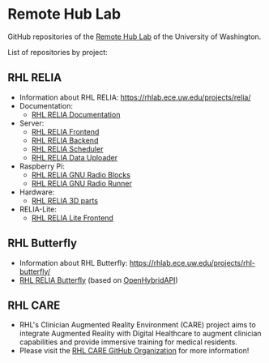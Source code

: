 Remote Hub Lab
==============

GitHub repositories of the [Remote Hub Lab](https://rhlab.ece.uw.edu) of the University of Washington.

List of repositories by project:

RHL RELIA
---------
 
 * Information about RHL RELIA: https://rhlab.ece.uw.edu/projects/relia/
 * Documentation:
   * [RHL RELIA Documentation](https://github.com/remotehublab/rhl-relia-documentation/blob/main/readme.md)
 * Server:
   * [RHL RELIA Frontend](https://github.com/remotehublab/rhl-relia-cloud-frontend)
   * [RHL RELIA Backend](https://github.com/remotehublab/rhl-relia-cloud-backend)
   * [RHL RELIA Scheduler](https://github.com/remotehublab/rhl-relia-cloud-scheduler)
   * [RHL RELIA Data Uploader](https://github.com/remotehublab/rhl-relia-cloud-data-uploader)
 * Raspberry Pi:
   * [RHL RELIA GNU Radio Blocks](https://github.com/remotehublab/rhl-relia-gr-blocks)
   * [RHL RELIA GNU Radio Runner](https://github.com/remotehublab/rhl-relia-gr-runner)
 * Hardware:
   * [RHL RELIA 3D parts](https://github.com/remotehublab/rhl-relia-3d-parts)
 * RELIA-Lite:
   * [RHL RELIA Lite Frontend](https://github.com/remotehublab/rhl-relia-lite-frontend)

RHL Butterfly
-------------
 * Information about RHL Butterfly: https://rhlab.ece.uw.edu/projects/rhl-butterfly/
 * [RHL RELIA Butterfly](https://github.com/remotehublab/rhl-butterfly-simulation) (based on [OpenHybridAPI](https://github.com/labsland/openhybridapi))

RHL CARE
-------------
 * RHL's Clinician Augmented Reality Environment (CARE) project aims to integrate Augmented Reality with Digital Healthcare to augment clinician capabilities and provide immersive training for medical residents.
 * Please visit the [RHL CARE GitHub Organization](https://github.com/UW-CARE) for more information!
